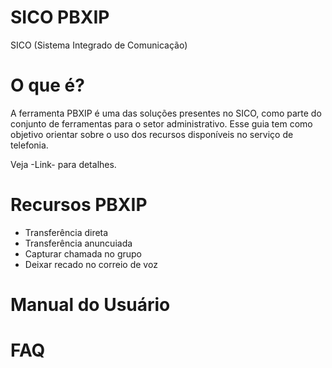 # SICO PBXIP
SICO (Sistema Integrado de Comunicação)

# O que é?
A ferramenta PBXIP é uma das soluções presentes no SICO, como parte do conjunto de ferramentas para o setor administrativo. 
Esse guia tem como objetivo orientar sobre o uso dos recursos disponíveis no serviço de telefonia. 

Veja -Link- para detalhes.

# Recursos PBXIP

* Transferência direta
* Transferência anuncuiada
* Capturar chamada no grupo
* Deixar recado no correio de voz


# Manual do Usuário

# FAQ
